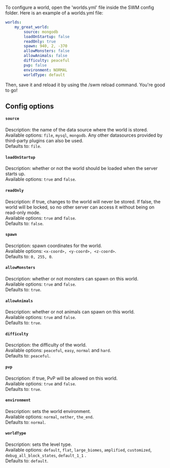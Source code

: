 To configure a world, open the 'worlds.yml' file inside the SWM config folder. Here is an example of a worlds.yml file:

```yaml
worlds:
    my_great_world:
        source: mongodb
        loadOnStartup: false
        readOnly: true
        spawn: 940, 2, -370
        allowMonsters: false
        allowAnimals: false
        difficulty: peaceful
        pvp: false
        environment: NORMAL
        worldType: default
```

Then, save it and reload it by using the /swm reload command. You're good to go!

## Config options

#### `source`

Description: the name of the data source where the world is stored.<br>
Available options: `file`, `mysql`, `mongodb`. Any other datasources provided by third-party plugins can also be
used.<br>
Defaults to: `file`.

#### `loadOnStartup`

Description: whether or not the world should be loaded when the server starts up.<br>
Available options: `true` and `false`.

#### `readOnly`

Description: if true, changes to the world will never be stored. If false, the world will be locked, so no other server
can access it without being on read-only mode.<br>
Available options: `true` and `false`.<br>
Defaults to: `false`.

#### `spawn`

Description: spawn coordinates for the world.<br>
Available options: `<x-coord>, <y-coord>, <z-coord>`.<br>
Defaults to: `0, 255, 0`.

#### `allowMonsters`

Description: whether or not monsters can spawn on this world.<br>
Available options: `true` and `false`.<br>
Defaults to: `true`.

#### `allowAnimals`

Description: whether or not animals can spawn on this world.<br>
Available options: `true` and `false`.<br>
Defaults to: `true`.

#### `difficulty`

Description: the difficulty of the world.<br>
Available options: `peaceful`, `easy`, `normal` and `hard`.<br>
Defaults to: `peaceful`.

#### `pvp`

Description: if true, PvP will be allowed on this world.<br>
Available options: `true` and `false`.<br>
Defaults to: `true`.

#### `environment`

Description: sets the world environment.<br>
Available options: `normal`, `nether`, `the_end`.<br>
Defaults to: `normal`.

#### `worldType`

Description: sets the level type.<br>
Available options: `default`, `flat`, `large_biomes`, `amplified`, `customized`, `debug_all_block_states`, `default_1_1`
.<br>
Defaults to: `default`.
